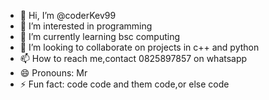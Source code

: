 - 👋 Hi, I’m @coderKev99
- 👀 I’m interested in programming 
- 🌱 I’m currently learning bsc computing 
- 💞️ I’m looking to collaborate on projects in c++ and python
- 📫 How to reach me,contact 0825897857 on whatsapp
- 😄 Pronouns: Mr
- ⚡ Fun fact: code code and them code,or else code

<!---
coderKev99/coderKev99 is a ✨ special ✨ repository because its `README.md` (this file) appears on your GitHub profile.
You can click the Preview link to take a look at your changes.
--->
